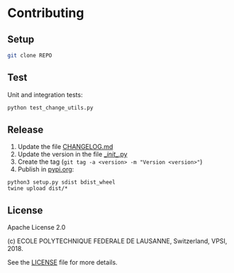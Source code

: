 Contributing
============

Setup
-----

```bash
git clone REPO
```

Test
----

Unit and integration tests:

```bash
python test_change_utils.py
```

Release
-------

  1. Update the file [CHANGELOG.md](CHANGELOG.md)
  2. Update the version in the file [\__init__.py](pysnow_change_epfl/__init__.py)
  3. Create the tag (``git tag -a <version> -m "Version <version>"``)
  4. Publish in [pypi.org](https://pypi.org/project/pysnow-change-epfl/):
```
python3 setup.py sdist bdist_wheel
twine upload dist/*
```

License
-------

Apache License 2.0

(c) ECOLE POLYTECHNIQUE FEDERALE DE LAUSANNE, Switzerland, VPSI, 2018.

See the [LICENSE](LICENSE) file for more details.
